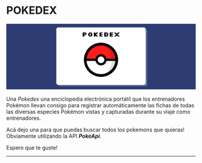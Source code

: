 # POKEDEX

![Banner](img/banner.png)

Una _Pokedex_ una enciclopedia electrónica portátil que los entrenadores Pokémon llevan consigo para registrar automáticamente las fichas de todas las diversas especies Pokémon vistas y capturadas durante su viaje como entrenadores.​

Acá dejo una para que puedas buscar todos los pokemons que quieras! Obviamente utilizando la API _**PokeApi**_.

Espero que te guste!

---